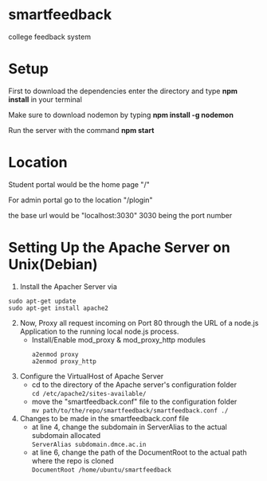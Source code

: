 # smartfeedback
college feedback system

# Setup

First to download the dependencies enter the directory and type **npm install** in your terminal

Make sure to download nodemon by typing **npm install -g nodemon**

Run the server with the command **npm start**

# Location

Student portal would be the home page "/"

For admin portal go to the location "/plogin"

the base url would be "localhost:3030" 3030 being the port number

# Setting Up the Apache Server on Unix(Debian)

1. Install the Apacher Server via   
```
sudo apt-get update   
sudo apt-get install apache2
```
2. Now, Proxy all request incoming on Port 80 through the URL of a node.js Application to the running local node.js process.   
    - Install/Enable mod_proxy & mod_proxy_http modules  
      ```
      a2enmod proxy
      a2enmod proxy_http
      ```
3. Configure the VirtualHost of Apache Server
    - cd to the directory of the Apache server's configuration folder   
    `cd /etc/apache2/sites-available/`
    - move the "smartfeedback.conf" file to the configuration folder   
    `mv path/to/the/repo/smartfeedback/smartfeedback.conf ./`
4. Changes to be made in the smartfeedback.conf file
    - at line 4, change the subdomain in ServerAlias to the actual subdomain allocated   
    `ServerAlias subdomain.dmce.ac.in`
    - at line 6, change the path of the DocumentRoot to the actual path where the repo is cloned   
    `DocumentRoot /home/ubuntu/smartfeedback`
